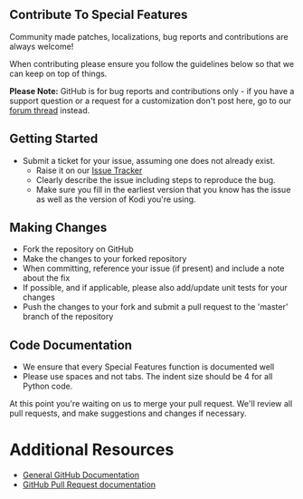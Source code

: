 ## Contribute To Special Features

Community made patches, localizations, bug reports and contributions are always welcome!

When contributing please ensure you follow the guidelines below so that we can keep on top of things.

__Please Note:__ GitHub is for bug reports and contributions only - if you have a support question or a request for a customization don't post here, go to our [forum thread](https://forum.kodi.tv/showthread.php?tid=327042) instead.

## Getting Started

* Submit a ticket for your issue, assuming one does not already exist.
  * Raise it on our [Issue Tracker](https://github.com/smitchell6879/plugin.video.specialfeatures/issues)
  * Clearly describe the issue including steps to reproduce the bug.
  * Make sure you fill in the earliest version that you know has the issue as well as the version of Kodi you're using.

## Making Changes

* Fork the repository on GitHub
* Make the changes to your forked repository
* When committing, reference your issue (if present) and include a note about the fix
* If possible, and if applicable, please also add/update unit tests for your changes
* Push the changes to your fork and submit a pull request to the 'master' branch of the repository

## Code Documentation

* We ensure that every Special Features function is documented well
* Please use spaces and not tabs. The indent size should be 4 for all Python code.

At this point you're waiting on us to merge your pull request. We'll review all pull requests, and make suggestions and changes if necessary.

# Additional Resources
* [General GitHub Documentation](https://help.github.com/)
* [GitHub Pull Request documentation](https://help.github.com/send-pull-requests/)
